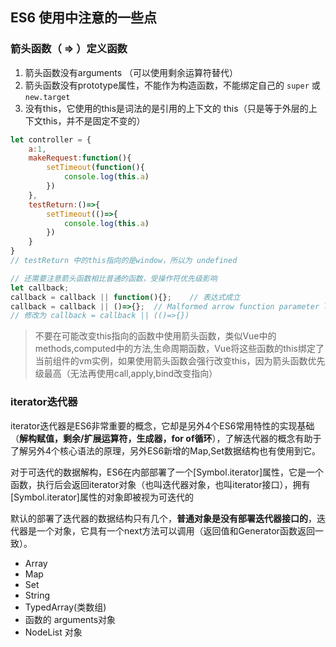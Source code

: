 ## ES6 使用中注意的一些点

### 箭头函数（ => ）定义函数
1. 箭头函数没有arguments （可以使用剩余运算符替代）
2. 箭头函数没有prototype属性，不能作为构造函数，不能绑定自己的 `super` 或 `new.target`
3. 没有this，它使用的this是词法的是引用的上下文的 this（只是等于外层的上下文this，并不是固定不变的）
```js
let controller = {
    a:1,
    makeRequest:function(){
        setTimeout(function(){
            console.log(this.a)
        })
    },
    testReturn:()=>{
        setTimeout(()=>{
            console.log(this.a)
        })
    }
}
// testReturn 中的this指向的是window，所以为 undefined

// 还需要注意箭头函数相比普通的函数，受操作符优先级影响
let callback;
callback = callback || function(){};    // 表达式成立
callback = callback || ()=>{};  // Malformed arrow function parameter list 
// 修改为 callback = callback || (()=>{}) 
```
> 不要在可能改变this指向的函数中使用箭头函数，类似Vue中的methods,computed中的方法,生命周期函数，Vue将这些函数的this绑定了当前组件的vm实例，如果使用箭头函数会强行改变this，因为箭头函数优先级最高（无法再使用call,apply,bind改变指向）


### iterator迭代器
iterator迭代器是ES6非常重要的概念，它却是另外4个ES6常用特性的实现基础（**解构赋值，剩余/扩展运算符，生成器，for of循环**），了解迭代器的概念有助于了解另外4个核心语法的原理，另外ES6新增的Map,Set数据结构也有使用到它。

对于可迭代的数据解构，ES6在内部部署了一个[Symbol.iterator]属性，它是一个函数，执行后会返回iterator对象（也叫迭代器对象，也叫iterator接口），拥有[Symbol.iterator]属性的对象即被视为可迭代的

默认的部署了迭代器的数据结构只有几个，**普通对象是没有部署迭代器接口的**，迭代器是一个对象，它具有一个next方法可以调用（返回值和Generator函数返回一致）。
- Array
- Map
- Set
- String
- TypedArray(类数组)
- 函数的 arguments对象
- NodeList 对象